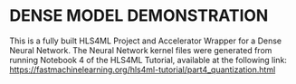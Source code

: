 # DENSE MODEL DEMONSTRATION

This is a fully built HLS4ML Project and Accelerator Wrapper for a Dense Neural Network. The Neural Network kernel files were generated from running Notebook 4 of the HLS4ML Tutorial, available at the following link:
https://fastmachinelearning.org/hls4ml-tutorial/part4_quantization.html



